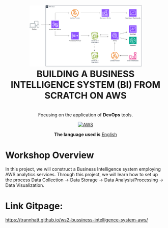 <h1 align="center">
  <img alt="pipeline diagram" src="archmain.png" width="70%"/><br/>
BUILDING A BUSINESS INTELLIGENCE SYSTEM (BI) FROM SCRATCH ON AWS
</h1>
<p align="center"><br/>Focusing on the application of <b>DevOps</b> tools.</p>

<p align="center"><a href="https://aws.amazon.com/" target="_blank"><img src="https://img.shields.io/badge/-Amazon%20AWS-FF9900?logo=amazon-aws&logoColor=white" alt="AWS" /></a></p>

<p align="center">
    <b>The language used is</b>
    <a href="README.md">English</a>
</p>

# Workshop Overview 

In this project, we will construct a Business Intelligence system employing AWS analytics services. Through this project, we will learn how to set up the process Data Collection -> Data Storage -> Data Analysis/Processing -> Data Visualization.

# Link Gitpage: 

https://trannhatt.github.io/ws2-bussiness-intelligence-system-aws/







